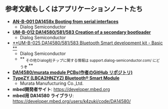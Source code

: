 ## 参考文献もしくはアプリケーションノートたち
* [**AN-B-001 DA1458x
    Booting from serial interfaces**][1]
    * Dialog Semiconductor
* [**UM-B-012 DA14580/581/583
    Creation of a secondary bootloader**][2]
    * Dialog Semiconductor
* [**UM-B-025 DA14580/581/583
    Bluetooth Smart development kit - Basic **][3]
    * Dialog Semiconductor
    * ** <sub>その他Ｄialog社チップに関する情報は support.dialog-semiconductor.com/ にどうぞ</sub> **
* [**DA14580/murata module PCBs(作者のGitHub リポジトリ)**][4]
* [**TypeZY (LBCA2HNZYZ) Bluetooth® Smart Module**][5]
    * Murata Manufucturing Co.,Ltd.
* **mbed開発者サイト**: https://developer.mbed.org
* **mbed用 DA14580 ライブラリ**:
https://developer.mbed.org/users/k4zuki/code/DA14580/

[1]: http://support.dialog-semiconductor.com/resource/b-001-da14580-booting-serial-interfaces
[2]: http://support.dialog-semiconductor.com/resource/um-b-012-creation-secondary-boot-loader
[3]: http://support.dialog-semiconductor.com/resource/basic-dev-kit-um-b-025-da14580581583-bluetooth-smart-development-kit-sdk3
[4]: https://github.com/K4zuki/da14580
[5]: http://wireless.murata.com/eng/products/rf-modules-1/bluetooth/type-zy.html
